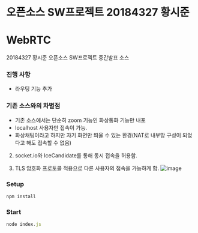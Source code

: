 # 오픈소스 SW프로젝트 20184327 황시준

# WebRTC  
20184327 황시준 오픈소스 SW프로젝트 중간발표 소스

### 진행 사항
- 라우팅 기능 추가
	
### 기존 소스와의 차별점
- 기존 소스에서는 단순히 zoom 기능인 화상통화 기능만 내포
- localhost 사용자만 접속이 가능.
- 화상채팅이라고 하지만 자기 화면만 띄울 수 있는 환경(NAT로 내부망 구성이 되었다고 해도 접속할 수 없음)

2. socket.io와 IceCandidate를 통해 동시 접속을 허용함.

3. TLS 암호화 프로토콜 적용으로 다른 사용자의 접속을 가능하게 함. 
![image](https://user-images.githubusercontent.com/54488922/211372582-fcc942d8-6120-4375-a0b8-4c06767b0062.png)


### Setup
``` javascript
npm install
```

### Start
``` javascript
node index.js
```
